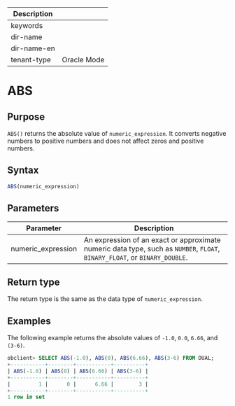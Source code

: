 | Description   |                 |
|---------------|-----------------|
| keywords      |                 |
| dir-name      |                 |
| dir-name-en   |                 |
| tenant-type   | Oracle Mode     |

# ABS

## Purpose

`ABS()` returns the absolute value of `numeric_expression`. It converts negative numbers to positive numbers and does not affect zeros and positive numbers.

## Syntax

```sql
ABS(numeric_expression)
```

## Parameters

| Parameter | Description |
|--------------------|-----------------------------------------------------------------------|
| numeric_expression | An expression of an exact or approximate numeric data type, such as `NUMBER`, `FLOAT`, `BINARY_FLOAT`, or `BINARY_DOUBLE`.  |

## Return type

The return type is the same as the data type of `numeric_expression`.

## Examples

The following example returns the absolute values of `-1.0`, `0.0`, `6.66`, and `(3-6)`.

```sql
obclient> SELECT ABS(-1.0), ABS(0), ABS(6.66), ABS(3-6) FROM DUAL;
+-----------+--------+-----------+----------+
| ABS(-1.0) | ABS(0) | ABS(6.66) | ABS(3-6) |
+-----------+--------+-----------+----------+
|         1 |      0 |      6.66 |        3 |
+-----------+--------+-----------+----------+
1 row in set
```
